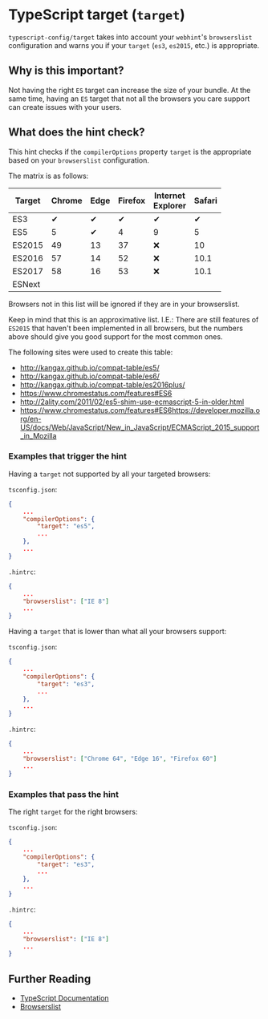 # TypeScript target (`target`)

`typescript-config/target` takes into account your `webhint`'s
`browserslist` configuration and warns you if your `target`
(`es3`, `es2015`, etc.) is appropriate.

## Why is this important?

Not having the right `ES` target can increase the size of your bundle. At the same
time, having an `ES` target that not all the browsers you care support can create
issues with your users.

## What does the hint check?

This hint checks if the `compilerOptions` property `target` is the appropriate based
on your `browserslist` configuration.

The matrix is as follows:

| Target | Chrome | Edge | Firefox | Internet<br>Explorer | Safari |
| ------ | ------ | ---- | ------- | -- | ------ |
|  ES3   |   ✔    |  ✔  |    ✔    | ✔ |    ✔   |
|  ES5   |   5    |  ✔  |   4     | 9 |    5    |
| ES2015 |   49   |  13  |   37    | ❌ |   10   |
| ES2016 |   57   |  14  |   52    | ❌ |  10.1  |
| ES2017 |   58   |  16  |   53    | ❌ |  10.1  |
| ESNext |        |      |         |   |        |

Browsers not in this list will be ignored if they are in your browserslist.

Keep in mind that this is an approximative list. I.E.: There are still features
of `ES2015` that haven't been implemented in all browsers, but the numbers
above should give you good support for the most common ones.

The following sites were used to create this table:

<!-- markdownlint-disable MD034-->

* http://kangax.github.io/compat-table/es5/
* http://kangax.github.io/compat-table/es6/
* http://kangax.github.io/compat-table/es2016plus/
* https://www.chromestatus.com/features#ES6
* http://2ality.com/2011/02/es5-shim-use-ecmascript-5-in-older.html
* https://www.chromestatus.com/features#ES6https://developer.mozilla.org/en-US/docs/Web/JavaScript/New_in_JavaScript/ECMAScript_2015_support_in_Mozilla

<!-- markdownlint-enable MD034-->

### Examples that **trigger** the hint

Having a `target` not supported by all your targeted browsers:

`tsconfig.json`:

```json
{
    ...
    "compilerOptions": {
        "target": "es5",
        ...
    },
    ...
}
```

`.hintrc`:

```json
{
    ...
    "browserslist": ["IE 8"]
    ...
}
```

Having a `target` that is lower than what all your browsers support:

`tsconfig.json`:

```json
{
    ...
    "compilerOptions": {
        "target": "es3",
        ...
    },
    ...
}
```

`.hintrc`:

```json
{
    ...
    "browserslist": ["Chrome 64", "Edge 16", "Firefox 60"]
    ...
}
```

### Examples that **pass** the hint

The right `target` for the right browsers:

`tsconfig.json`:

```json
{
    ...
    "compilerOptions": {
        "target": "es3",
        ...
    },
    ...
}
```

`.hintrc`:

```json
{
    ...
    "browserslist": ["IE 8"]
    ...
}
```

## Further Reading

* [TypeScript Documentation][typescript docs]
* [Browserslist][browserslist]

[typescript docs]: https://www.typescriptlang.org/docs/home.html
[browserslist]: https://github.com/ai/browserslist
